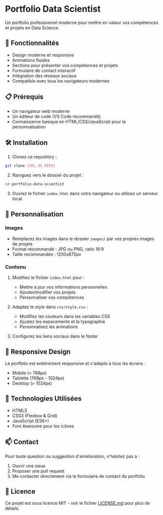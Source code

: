 # Portfolio Data Scientist

Un portfolio professionnel moderne pour mettre en valeur vos compétences et projets en Data Science.

## 🚀 Fonctionnalités

- Design moderne et responsive
- Animations fluides
- Sections pour présenter vos compétences et projets
- Formulaire de contact interactif
- Intégration des réseaux sociaux
- Compatible avec tous les navigateurs modernes

## 📋 Prérequis

- Un navigateur web moderne
- Un éditeur de code (VS Code recommandé)
- Connaissance basique en HTML/CSS/JavaScript pour la personnalisation

## 🛠️ Installation

1. Clonez ce repository :
```bash
git clone [URL_DU_REPO]
```

2. Naviguez vers le dossier du projet :
```bash
cd portfolio-data-scientist
```

3. Ouvrez le fichier `index.html` dans votre navigateur ou utilisez un serveur local.

## 📝 Personnalisation

### Images
- Remplacez les images dans le dossier `images/` par vos propres images de projets
- Format recommandé : JPG ou PNG, ratio 16:9
- Taille recommandée : 1200x675px

### Contenu
1. Modifiez le fichier `index.html` pour :
   - Mettre à jour vos informations personnelles
   - Ajouter/modifier vos projets
   - Personnaliser vos compétences

2. Adaptez le style dans `css/style.css` :
   - Modifiez les couleurs dans les variables CSS
   - Ajustez les espacements et la typographie
   - Personnalisez les animations

3. Configurez les liens sociaux dans le footer

## 📱 Responsive Design

Le portfolio est entièrement responsive et s'adapte à tous les écrans :
- Mobile (< 768px)
- Tablette (768px - 1024px)
- Desktop (> 1024px)

## 🔧 Technologies Utilisées

- HTML5
- CSS3 (Flexbox & Grid)
- JavaScript (ES6+)
- Font Awesome pour les icônes

## 📫 Contact

Pour toute question ou suggestion d'amélioration, n'hésitez pas à :
1. Ouvrir une issue
2. Proposer une pull request
3. Me contacter directement via le formulaire de contact du portfolio

## 📄 Licence

Ce projet est sous licence MIT - voir le fichier [LICENSE.md](LICENSE.md) pour plus de détails. 